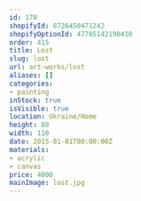 ```yaml
---
id: 170
shopifyId: 8726450471242
shopifyOptionId: 47785142190410
order: 415
title: Lost
slug: lost
url: art-works/lost
aliases: []
categories:
- painting
inStock: true
isVisible: true
location: Ukraine/Home
height: 80
width: 110
date: 2015-01-01T00:00:00Z
materials:
- acrylic
- canvas
price: 4000
mainImage: lost.jpg
---
```

